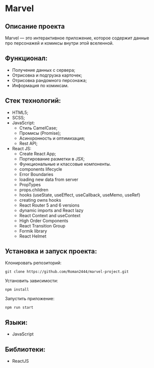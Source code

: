 # Marvel

## Описание проекта
Marvel — это интерактивное приложение, которое содержит данные про персонажей и комиксы внутри этой вселенной.

## Функционал:
- Получение данных с сервера;
- Отрисовка и подгрузка карточек;
- Отрисовка рандомного персонажа;
- Информация по комиксам.

## Стек технологий:
- HTML5;
- SCSS;
- JavaScript:
  - Стиль CamelCase;
  - Промисы (Promise);
  - Асинхронность и оптимизация;
  - Rest API;
- React JS:
  - Create React App;
  - Портирование разметки в JSX;
  - Функциональные и классовые компоненты.
  - components lifecycle
  - Error Boundaries
  - loading new data from server
  - PropTypes
  - props.children
  - hooks (useState, useEffect, useCallback, useMemo, useRef)
  - creating owns hooks
  - React Router 5 and 6 versions
  - dynamic imports and React lazy
  - React Context and useContext
  - High Order Components
  - React Transition Group
  - Formik library
  - React Helmet

## Установка и запуск проекта:
Клонировать репозиторий:

    git clone https://github.com/Roman2444/marvel-project.git

Установить зависимости:

    npm install

Запустить приложение:

    npm run start

## Языки:
- JavaScript

## Библиотеки:
- ReactJS
